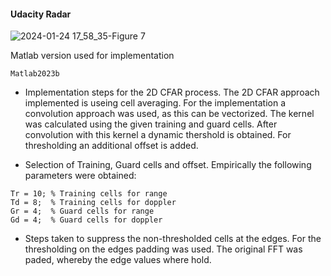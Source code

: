#### Udacity Radar 

![2024-01-24 17_58_35-Figure 7](https://github.com/danny-bit/udacity_sensorfusion/assets/59084863/dc104e36-a583-4e79-977b-d7b8771b8995)

Matlab version used for implementation
```
Matlab2023b
```
- Implementation steps for the 2D CFAR process.
The 2D CFAR approach implemented is useing cell averaging.
For the implementation a convolution approach was used, as this can be vectorized.
The kernel was calculated using the given training and guard cells.
After convolution with this kernel a dynamic thershold is obtained.
For thresholding an additional offset is added.

- Selection of Training, Guard cells and offset.
Empirically the following parameters were obtained:

```
Tr = 10; % Training cells for range
Td = 8;  % Training cells for doppler
Gr = 4;  % Guard cells for range
Gd = 4;  % Guard cells for doppler
```
- Steps taken to suppress the non-thresholded cells at the edges.
For the thresholding on the edges padding was used.
The original FFT was paded, whereby the edge values where hold.
